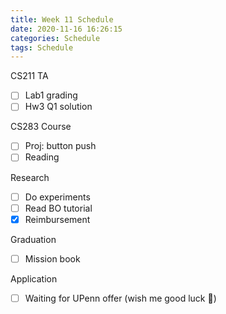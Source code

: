 ```yaml
---
title: Week 11 Schedule
date: 2020-11-16 16:26:15
categories: Schedule
tags: Schedule
---
```


CS211 TA
- [ ] Lab1 grading
- [ ] Hw3 Q1 solution

CS283 Course
- [ ] Proj: button push
- [ ] Reading

Research
- [ ] Do experiments
- [ ] Read BO tutorial
- [x] Reimbursement

Graduation
- [ ] Mission book

Application
- [ ] Waiting for UPenn offer (wish me good luck 🙏)